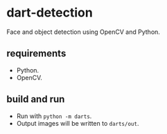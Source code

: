 # dart-detection
Face and object detection using OpenCV and Python.

## requirements
- Python.
- OpenCV.

## build and run
- Run with `python -m darts`.
- Output images will be written to `darts/out`.
